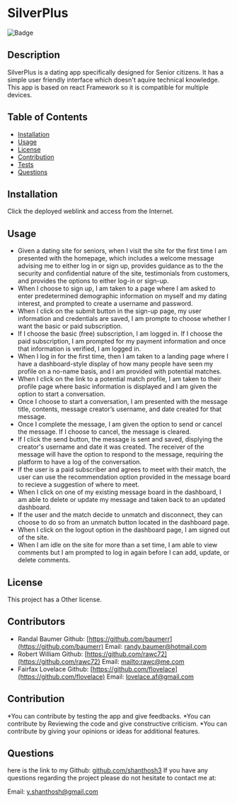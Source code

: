 # SilverPlus
  ![Badge](https://img.shields.io/badge/license-Other-blue)
 
 ## Description
 
 SilverPlus is a dating app specifically designed for Senior citizens. It has a simple user friendly interface which doesn't aquire technical knowledge. This app is based on react Framework so it is compatible for multiple devices. 

 ## Table of Contents
 * [Installation](#Installation)
 * [Usage](#Usage)
 * [License](#license)
 * [Contribution](#Contribution)
 * [Tests](#Tests)
 * [Questions](#Questions)
 
 ## Installation
 Click the deployed weblink and access from the Internet.

 ## Usage
 * Given a dating site for seniors, when I visit the site for the first time I am presented with the homepage, which includes a welcome message advising me to either log in or sign up, provides guidance as to the the security and confidential nature of the site, testimonials from customers, and provides the options to either log-in or sign-up. 
 * When I choose to sign up, I am taken to a page where I am asked to enter predetermined demographic information on myself and my dating interest, and prompted to create a username and password. 
 * When I click on the submit button in the sign-up page, my user information and credentials are saved, I am prompte to choose whether I want the basic or paid subscription.  
 * If I choose the basic (free) subscription, I am logged in. If I choose the paid subscription, I am prompted for my payment information and once that information is verified, I am logged in. 
 * When I log in for the first time, then I am taken to a landing page where I have a dashboard-style display of how many people have seen my profile on a no-name basis, and I am provided with potential matches. 
 * When I click on the link to a potential match profile, I am taken to their profile page where basic information is displayed and I am given the option to start a conversation. 
 * Once I choose to start a conversation, I am presented with the message title, contents, message creator’s username, and date created for that message. 
 * Once I complete the message, I am given the option to send or cancel the message. If I choose to cancel, the message is cleared. 
 * If I click the send button, the message is sent and saved, displying the creator's username and date it was created. The receiver of the message will have the option to respond to the message, requiring the platform to have a log of the conversation. 
 * If the user is a paid subscriber and agrees to meet with their match, the user can use the recommendation option provided in the message board to recieve a suggestion of where to meet. 
 * When I click on one of my existing message board in the dashboard, I am able to delete or update my message and taken back to an updated dashboard. 
 * If the user and the match decide to unmatch and disconnect, they can choose to do so from an unmatch button located in the dashboard page. 
 * When I click on the logout option in the dashboard page, I am signed out of the site. 
 * When I am idle on the site for more than a set time, I am able to view comments but I am prompted to log in again before I can add, update, or delete comments. 
 
## License 
This project has a Other license.

## Contributors
* Randal Baumer Github: [https://github.com/baumerr](https://github.com/baumerr) Email: [randy.baumer@hotmail.com](mailto:randy.baumer@hotmail.com)
* Robert William Github: [https://github.com/rawc72](https://github.com/rawc72) Email: [mailto:rawc@me.com](mailto:rawc@me.com)
* Fairfax Lovelace Github: [https://github.com/flovelace](https://github.com/flovelace) Email: [lovelace.af@gmail.com](mailto:lovelace.af@gmail.com)
  
## Contribution
*You can contribute by testing the app and give feedbacks. 
*You can contribute by Reviewing the code and give constructive criticism.
*You can contribute by giving your opinions or ideas for additional features.

## Questions
here is the link to my Github: [github.com/shanthosh3](github.com/shanthosh3)
If you have any questions regarding the project please do not hesitate to contact me at:
 
Email: [y.shanthosh@gmail.com](mailto:y.shanthosh@gmail.com)